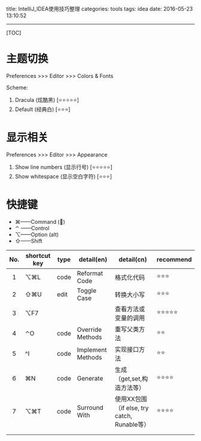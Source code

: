title: IntelliJ_IDEA使用技巧整理
categories: tools
tags: idea
date: 2016-05-23 13:10:52

---

<!--head-->

[TOC]

# 主题切换

Preferences >>> Editor >>> Colors & Fonts

Scheme:

1. Dracula (炫酷黑) [⭐️⭐️⭐️⭐️⭐️]
2. Default (经典白) [⭐️⭐️⭐️]

# 显示相关

Preferences >>> Editor >>> Appearance

1. Show line numbers (显示行号) [⭐️⭐️⭐️⭐️⭐️]
2. Show whitespace (显示空白字符) [⭐️⭐️⭐️]



# 快捷键

- ⌘——Command ()
- ⌃ ——Control
- ⌥——Option (alt)
- ⇧——Shift





| No.  | shortcut key | type | detail(en)        | detail(cn)                           | recommend  |
| :--: | ------------ | ---- | ----------------- | ------------------------------------ | ---------- |
|  1   | ⌥⌘L          | code | Reformat Code     | 格式化代码                                | ⭐️⭐️⭐️     |
|  2   | ⇧⌘U          | edit | Toggle Case       | 转换大小写                                | ⭐️⭐️⭐️     |
|  3   | ⌥F7          |      |                   | 查看方法或变量的调用                           | ⭐️⭐️⭐️⭐️⭐️ |
|  4   | ⌃O           | code | Override Methods  | 重写父类方法                               | ⭐️⭐️       |
|  5   | ^I           | code | Implement Methods | 实现接口方法                               | ⭐️⭐️       |
|  6   | ⌘N           | code | Generate          | 生成（get,set,构造方法等）                    | ⭐️⭐️⭐️⭐️   |
|  7   | ⌥⌘T          | code | Surround With     | 使用XX包围（if else, try catch, Runable等） | ⭐️⭐️⭐️⭐️   |
|      |              |      |                   |                                      |            |
|      |              |      |                   |                                      |            |

<!--more-->



<!--body-->

